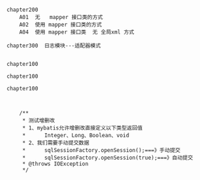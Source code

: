 # 
    chapter200
        A01  无   mapper 接口类的方式
        A02  使用 mapper 接口类的方式
        A04  使用 mapper 接口类  无 全局xml 方式
    
    chapter300  日志模块---适配器模式
        
    
    chapter100
    
    chapter100
    
    chapter100
    
    
    
    	/**
    	 * 测试增删改
    	 * 1、mybatis允许增删改直接定义以下类型返回值
    	 * 		Integer、Long、Boolean、void
    	 * 2、我们需要手动提交数据
    	 * 		sqlSessionFactory.openSession();===》手动提交
    	 * 		sqlSessionFactory.openSession(true);===》自动提交
    	 * @throws IOException 
    	 */